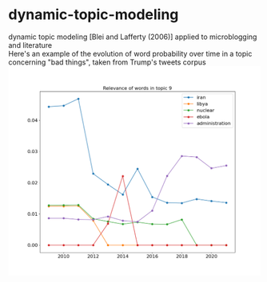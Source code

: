 # dynamic-topic-modeling
dynamic topic modeling [Blei and Lafferty (2006)] applied to microblogging and literature\
Here's an example of the evolution of word probability over time in a topic concerning "bad things", taken from Trump's tweets corpus
![plot](./results/trump_tweets/visualization/word_evo_9.png)
